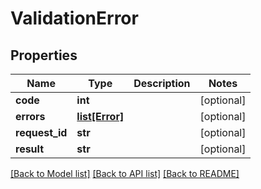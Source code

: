 # ValidationError

## Properties
Name | Type | Description | Notes
------------ | ------------- | ------------- | -------------
**code** | **int** |  | [optional] 
**errors** | [**list[Error]**](Error.md) |  | [optional] 
**request_id** | **str** |  | [optional] 
**result** | **str** |  | [optional] 

[[Back to Model list]](../README.md#documentation-for-models) [[Back to API list]](../README.md#documentation-for-api-endpoints) [[Back to README]](../README.md)


